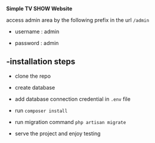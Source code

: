 **Simple TV SHOW Website**

access admin area by the following prefix in the url `/admin`

- username : admin

- password : admin

-installation steps
-
- clone the repo

- create database

- add database connection credential in `.env` file

- run `composer install` 

- run migration command `php artisan migrate`

- serve the project and enjoy testing